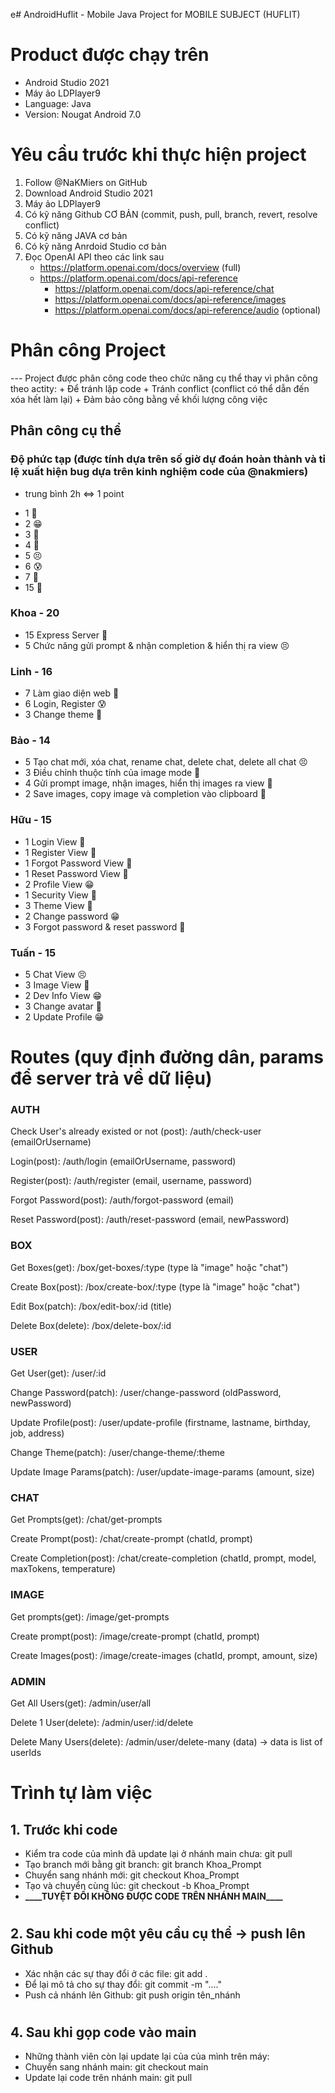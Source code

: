 e# AndroidHuflit - Mobile Java Project for MOBILE SUBJECT (HUFLIT)

# Product được chạy trên

- Android Studio 2021
- Máy ảo LDPlayer9
- Language: Java
- Version: Nougat Android 7.0

# Yêu cầu trước khi thực hiện project

1. Follow @NaKMiers on GitHub
2. Download Android Studio 2021
3. Máy ảo LDPlayer9
4. Có kỹ năng Github CƠ BẢN (commit, push, pull, branch, revert, resolve conflict)
5. Có kỹ năng JAVA cơ bản
6. Có kỹ năng Anrdoid Studio cơ bản
7. Đọc OpenAI API theo các link sau
   - https://platform.openai.com/docs/overview (full)
   - https://platform.openai.com/docs/api-reference
     - https://platform.openai.com/docs/api-reference/chat
     - https://platform.openai.com/docs/api-reference/images
     - https://platform.openai.com/docs/api-reference/audio (optional)

# Phân công Project

--- Project được phân công code theo chức năng cụ thể thay vì phân công theo actity: + Để tránh lặp code + Tránh conflict (conflict có thể dẫn đến xóa hết làm lại) + Đảm bảo công bằng về khối lượng công việc

## Phân công cụ thể

### Độ phức tạp (được tính dựa trên số giờ dự đoán hoàn thành và tỉ lệ xuất hiện bug dựa trên kinh nghiệm code của @nakmiers)

- trung bình 2h <=> 1 point

* 1 🥰
* 2 😁
* 3 🤔
* 4 🙂
* 5 😣
* 6 😰
* 7 🥶
* 15 🤬

### Khoa - 20

- 15 Express Server 🤬
- 5 Chức năng gửi prompt & nhận completion & hiển thị ra view 😣

### Linh - 16

- 7 Làm giao diện web 🥶
- 6 Login, Register 😰
- 3 Change theme 🤔

### Bảo - 14

- 5 Tạo chat mới, xóa chat, rename chat, delete chat, delete all chat 😣
- 3 Điều chỉnh thuộc tính của image mode 🤔
- 4 Gửi prompt image, nhận images, hiển thị images ra view 🙂
- 2 Save images, copy image và completion vào clipboard 🙂

### Hữu - 15

- 1 Login View 🥰
- 1 Register View 🥰
- 1 Forgot Password View 🥰
- 1 Reset Password View 🥰
- 2 Profile View 😁
- 1 Security View 🥰
- 3 Theme View 🤔
- 2 Change password 😁
- 3 Forgot password & reset password 🤔

### Tuấn - 15

- 5 Chat View 😣
- 3 Image View 🤔
- 2 Dev Info View 😁
- 3 Change avatar 🤔
- 2 Update Profile 😁

# Routes (quy định đường dân, params để server trả về dữ liệu)

### AUTH

Check User's already existed or not (post): /auth/check-user
(emailOrUsername)

Login(post): /auth/login
(emailOrUsername, password)

Register(post): /auth/register
(email, username, password)

Forgot Password(post): /auth/forgot-password
(email)

Reset Password(post): /auth/reset-password
(email, newPassword)

### BOX

Get Boxes(get): /box/get-boxes/:type (type là "image" hoặc "chat")

Create Box(post): /box/create-box/:type  (type là "image" hoặc "chat")

Edit Box(patch): /box/edit-box/:id
(title)

Delete Box(delete): /box/delete-box/:id

### USER

Get User(get): /user/:id

Change Password(patch): /user/change-password
(oldPassword, newPassword)

Update Profile(post): /user/update-profile
(firstname, lastname, birthday, job, address)

Change Theme(patch): /user/change-theme/:theme

Update Image Params(patch): /user/update-image-params
(amount, size)

### CHAT

Get Prompts(get): /chat/get-prompts

Create Prompt(post): /chat/create-prompt
(chatId, prompt)

Create Completion(post): /chat/create-completion
(chatId, prompt, model, maxTokens, temperature)

### IMAGE

Get prompts(get): /image/get-prompts

Create prompt(post): /image/create-prompt
(chatId, prompt)

Create Images(post): /image/create-images
(chatId, prompt, amount, size)

### ADMIN
Get All Users(get): /admin/user/all

Delete 1 User(delete): /admin/user/:id/delete

Delete Many Users(delete): /admin/user/delete-many
(data) -> data is list of userIds

# Trình tự làm việc

## 1. Trước khi code

- Kiểm tra code của mình đã update lại ở nhánh main chưa: git pull
- Tạo branch mới bằng git branch: git branch Khoa_Prompt
- Chuyển sang nhánh mới: git checkout Khoa_Prompt
- Tạo và chuyển cùng lúc: git checkout -b Khoa_Prompt
- **\_\_\_\_**TUYỆT ĐỐI KHÔNG ĐƯỢC CODE TRÊN NHÁNH MAIN**\_\_\_\_**

#

## 2. Sau khi code một yêu cầu cụ thể -> push lên Github

- Xác nhận các sự thay đổi ở các file: git add .
- Để lại mô tả cho sự thay đổi: git commit -m "...."
- Push cả nhánh lên Github: git push origin tên_nhánh

#

## 4. Sau khi gọp code vào main

- Những thành viên còn lại update lại của của mình trên máy:
- Chuyển sang nhánh main: git checkout main
- Update lại code trên nhánh main: git pull

